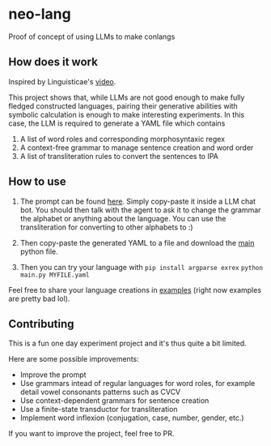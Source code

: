 # neo-lang
Proof of concept of using LLMs to make conlangs

## How does it work
Inspired by Linguisticae's [video](https://www.youtube.com/watch?v=LsxCzZOqZmI).

This project shows that, while LLMs are not good enough to make fully fledged constructed languages, pairing their generative abilities with symbolic calculation is enough to make interesting experiments.
In this case, the LLM is required to generate a YAML file which contains
1. A list of word roles and corresponding morphosyntaxic regex
2. A context-free grammar to manage sentence creation and word order
3. A list of transliteration rules to convert the sentences to IPA

## How to use

1. The prompt can be found [here](prompt.txt). Simply copy-paste it inside a LLM chat bot.
You should then talk with the agent to ask it to change the grammar the alphabet or anything about the language.
You can use the transliteration for converting to other alphabets to :)

2. Then copy-paste the generated YAML to a file and download the [main](main.py) python file.
3. Then you can try your language with
`pip install argparse exrex`
`python main.py MYFILE.yaml`

Feel free to share your language creations in [examples](/examples) (right now examples are pretty bad lol).

## Contributing
This is a fun one day experiment project and it's thus quite a bit limited.

Here are some possible improvements:
- Improve the prompt
- Use grammars intead of regular languages for word roles, for example detail vowel consonants patterns such as CVCV
- Use context-dependent grammars for sentence creation
- Use a finite-state transductor for transliteration
- Implement word inflexion (conjugation, case, number, gender, etc.)

If you want to improve the project, feel free to PR.
